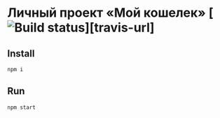 # Личный проект «Мой кошелек» [![Build status][travis-image]][travis-url]

[travis-image]: 
[travis-url]: 

## Install
```sh
npm i
```

## Run
```sh
npm start
```
